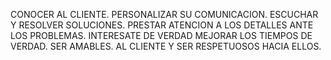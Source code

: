 CONOCER AL CLIENTE.
PERSONALIZAR SU COMUNICACION.
ESCUCHAR Y RESOLVER SOLUCIONES.
PRESTAR ATENCION A LOS DETALLES ANTE LOS PROBLEMAS.
INTERESATE DE VERDAD MEJORAR LOS TIEMPOS DE VERDAD.
SER AMABLES. AL CLIENTE Y SER RESPETUOSOS HACIA ELLOS.
